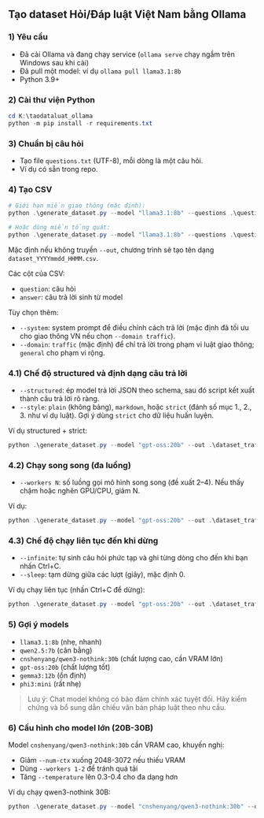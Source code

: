 ## Tạo dataset Hỏi/Đáp luật Việt Nam bằng Ollama

### 1) Yêu cầu
- Đã cài Ollama và đang chạy service (`ollama serve` chạy ngầm trên Windows sau khi cài)
- Đã pull một model: ví dụ `ollama pull llama3.1:8b`
- Python 3.9+

### 2) Cài thư viện Python
```powershell
cd K:\taodataluat_ollama
python -m pip install -r requirements.txt
```

### 3) Chuẩn bị câu hỏi
- Tạo file `questions.txt` (UTF-8), mỗi dòng là một câu hỏi.
- Ví dụ có sẵn trong repo.

### 4) Tạo CSV
```powershell
# Giới hạn miền giao thông (mặc định):
python .\generate_dataset.py --model "llama3.1:8b" --questions .\questions.txt --out .\dataset.csv --domain traffic

# Hoặc dùng miền tổng quát:
python .\generate_dataset.py --model "llama3.1:8b" --questions .\questions.txt --out .\dataset.csv --domain general
```

Mặc định nếu không truyền `--out`, chương trình sẽ tạo tên dạng `dataset_YYYYmmdd_HHMM.csv`.

Các cột của CSV:
- `question`: câu hỏi
- `answer`: câu trả lời sinh từ model

Tùy chọn thêm:
- `--system`: system prompt để điều chỉnh cách trả lời (mặc định đã tối ưu cho giao thông VN nếu chọn `--domain traffic`).
- `--domain`: `traffic` (mặc định) để chỉ trả lời trong phạm vi luật giao thông; `general` cho phạm vi rộng.

### 4.1) Chế độ structured và định dạng câu trả lời
- `--structured`: ép model trả lời JSON theo schema, sau đó script kết xuất thành câu trả lời rõ ràng.
- `--style`: `plain` (không bảng), `markdown`, hoặc `strict` (đánh số mục 1., 2., 3. như ví dụ luật). Gợi ý dùng `strict` cho dữ liệu huấn luyện.

Ví dụ structured + strict:
```powershell
python .\generate_dataset.py --model "gpt-oss:20b" --out .\dataset_traffic_strict.csv --domain traffic --auto 50 --structured --retries 2 --style strict --num-ctx 4096 --temperature 0.2 --top-p 0.9 --repeat-penalty 1.1 --seed 42
```

### 4.2) Chạy song song (đa luồng)
- `--workers N`: số luồng gọi mô hình song song (đề xuất 2–4). Nếu thấy chậm hoặc nghẽn GPU/CPU, giảm N.

Ví dụ:
```powershell
python .\generate_dataset.py --model "gpt-oss:20b" --out .\dataset_traffic_strict.csv --domain traffic --auto 100 --structured --style strict --workers 4
```

### 4.3) Chế độ chạy liên tục đến khi dừng
- `--infinite`: tự sinh câu hỏi phức tạp và ghi từng dòng cho đến khi bạn nhấn Ctrl+C.
- `--sleep`: tạm dừng giữa các lượt (giây), mặc định 0.

Ví dụ chạy liên tục (nhấn Ctrl+C để dừng):
```powershell
python .\generate_dataset.py --model "gpt-oss:20b" --out .\dataset_traffic_stream.csv --domain traffic --structured --style strict --workers 2 --num-ctx 4096 --temperature 0.2 --top-p 0.9 --repeat-penalty 1.1 --infinite --sleep 0.0
```

### 5) Gợi ý models
- `llama3.1:8b` (nhẹ, nhanh)
- `qwen2.5:7b` (cân bằng)
- `cnshenyang/qwen3-nothink:30b` (chất lượng cao, cần VRAM lớn)
- `gpt-oss:20b` (chất lượng tốt)
- `gemma3:12b` (ổn định)
- `phi3:mini` (rất nhẹ)

> Lưu ý: Chat model không có bảo đảm chính xác tuyệt đối. Hãy kiểm chứng và bổ sung dẫn chiếu văn bản pháp luật theo nhu cầu.

### 6) Cấu hình cho model lớn (20B-30B)
Model `cnshenyang/qwen3-nothink:30b` cần VRAM cao, khuyến nghị:
- Giảm `--num-ctx` xuống 2048-3072 nếu thiếu VRAM
- Dùng `--workers 1-2` để tránh quá tải
- Tăng `--temperature` lên 0.3-0.4 cho đa dạng hơn

Ví dụ chạy qwen3-nothink 30B:
```powershell
python .\generate_dataset.py --model "cnshenyang/qwen3-nothink:30b" --out .\dataset_qwen3.csv --domain traffic --structured --style strict --workers 2 --num-ctx 3072 --temperature 0.3 --top-p 0.9 --repeat-penalty 1.1 --infinite --sleep 0.0
```


